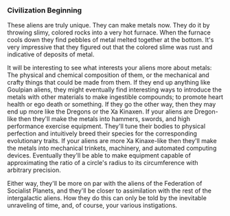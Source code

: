 ### Civilization Beginning

These aliens are truly unique. They can make metals now. They do it by throwing slimy, colored rocks into a very hot furnace. When the furnace cools down they find pebbles of metal melted together at the bottom. It's very impressive that they figured out that the colored slime was rust and indicative of deposits of metal.

It will be interesting to see what interests your aliens more about metals: The physical and chemical composition of them, or the mechanical and crafty things that could be made from them. If they end up anything like Goulpian aliens, they might eventually find interesting ways to introduce the metals with other materials to make ingestible compounds; to promote heart health or ego death or something. If they go the other way, then they may end up more like the Dregons or the Xa Kinaxen. If your aliens are Dregon-like then they'll make the metals into hammers, swords, and high performance exercise equipment. They'll tune their bodies to physical perfection and intuitively breed their species for the corresponding evolutionary traits. If your aliens are more Xa Kinaxe-like then they'll make the metals into mechanical trinkets, machinery, and automated computing devices. Eventually they'll be able to make equipment capable of approximating the ratio of a circle's radius to its circumference with arbitrary precision.

Either way, they'll be more on par with the aliens of the Federation of Socialist Planets, and they'll be closer to assimilation with the rest of the intergalactic aliens. How they do this can only be told by the inevitable unraveling of time, and, of course, your various instigations.
